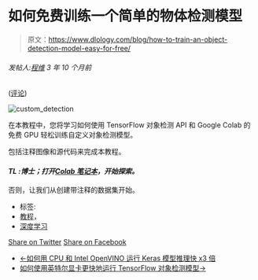 # 如何免费训练一个简单的物体检测模型

> 原文：<https://www.dlology.com/blog/how-to-train-an-object-detection-model-easy-for-free/>

###### 发帖人:[程维](/blog/author/Chengwei/) 3 年 10 个月前

([评论](/blog/how-to-train-an-object-detection-model-easy-for-free/#disqus_thread))

![custom_detection](img/e27868d1b76e03034fed5b46c6e79ad9.png)

在本教程中，您将学习如何使用 TensorFlow 对象检测 API 和 Google Colab 的免费 GPU 轻松训练自定义对象检测模型。

包括注释图像和源代码来完成本教程。

#### *TL <g class="gr_ gr_107 gr-alert gr_gramm gr_inline_cards gr_disable_anim_appear Style replaceWithoutSep" id="107" data-gr-id="107">:博士</g>；打开[Colab 笔记本](https://colab.research.google.com/github/Tony607/object_detection_demo/blob/master/tensorflow_object_detection_training_colab.ipynb)，开始探索。*

否则，让我们从创建带注释的数据集开始。

*   标签:
*   [教程](/blog/tag/tutorial/)，
*   [深度学习](/blog/tag/deep-learning/)

[Share on Twitter](https://twitter.com/intent/tweet?url=https%3A//www.dlology.com/blog/how-to-train-an-object-detection-model-easy-for-free/&text=How%20to%20train%20an%20object%20detection%20model%20easy%20for%20free) [Share on Facebook](https://www.facebook.com/sharer/sharer.php?u=https://www.dlology.com/blog/how-to-train-an-object-detection-model-easy-for-free/)

*   [←如何用 CPU 和 Intel OpenVINO 运行 Keras 模型推理快 x3 倍](/blog/how-to-run-keras-model-inference-x3-times-faster-with-cpu-and-intel-openvino-1/)
*   [如何使用英特尔显卡更快地运行 TensorFlow 对象检测模型→](/blog/how-to-run-tensorflow-object-detection-model-faster-with-intel-graphics/)
